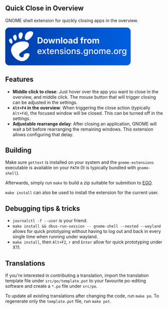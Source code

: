 Quick Close in Overview
-----------------------
GNOME shell extension for quickly closing apps in the overview.

[![Download from extensions.gnome.org](img/ego.svg)](https://extensions.gnome.org/extension/352/middle-click-to-close-in-overview/)

## Features

- **Middle click to close**: Just hover over the app you want to close in the overview, and middle
  click. The mouse button that will trigger closing can be adjusted in the settings.
- **`Alt+F4` in the overview**: When triggering the close action (typically `Alt+F4`), the focused
  window will be closed. This can be turned off in the settings.
- **Adjustable rearrange delay**: After closing an application, GNOME will wait a bit before
  rearranging the remaining windows. This extension allows configuring that delay.

## Building

Make sure `gettext` is installed on your system and the `gnome-extensions` executable is available
on your `PATH` (It is typically bundled with `gnome-shell`).

Afterwards, simply run `make` to build a zip suitable for submition to
[EGO](https://extensions.gnome.org/).

`make install` can also be used to install the extension for the current user.

## Debugging tips & tricks

- `journalctl -f --user` is your friend.
- `make install && dbus-run-session -- gnome-shell --nested --wayland` allows for quick prototyping
  without having to log out and back in every single time when running under wayland.
- `make install`, then `Alt+F2`, `r` and `Enter` allow for quick prototyping under X11.

## Translations

If you're interested in contributing a translation, import the translation template file under
`src/po/template.pot` to your favourite po-editing software and create a `*.po` file under `src/po`.

To update all existing translations after changing the code, run `make po`. To regenerate only the
`template.pot` file, run `make pot`.
